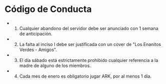 # Código de Conducta

- 1. Cualquier abandono del servidor debe ser anunciado con 1 semana de anticipación.
- 2. La falta al inciso I debe ser justificada con un cover de "Los Enanitos Verdes - Amigos".
- 3. El día sábado está estrictamente prohibido cualquier referencia a la madre de alguno de los miembros.
- 4. Cada mes de enero es obligatorio jugar ARK, por al menos 1 día.
